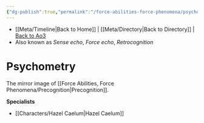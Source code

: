 ```yaml
---
{"dg-publish":true,"permalink":"/force-abilities-force-phenomena/psychometry/","dgHomeLink":false}
---
```


- [[Meta/Timeline\|Back to Home]] | [[Meta/Directory\|Back to Directory]] | [Back to Ao3](https://archiveofourown.org/works/19334440/chapters/45992584)
- Also known as *Sense echo*, *Force echo*, *Retrocognition*

# Psychometry
The mirror image of [[Force Abilities, Force Phenomena/Precognition\|Precognition]]. 

**Specialists**
- [[Characters/Hazel Caelum\|Hazel Caelum]]